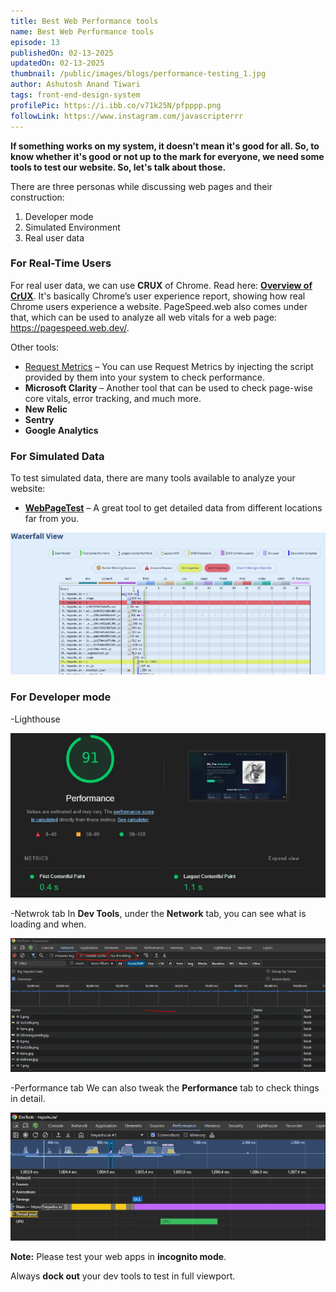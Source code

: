 ```yaml
---
title: Best Web Performance tools
name: Best Web Performance tools
episode: 13
publishedOn: 02-13-2025
updatedOn: 02-13-2025
thumbnail: /public/images/blogs/performance-testing_1.jpg
author: Ashutosh Anand Tiwari
tags: front-end-design-system
profilePic: https://i.ibb.co/v71k25N/pfpppp.png
followLink: https://www.instagram.com/javascripterrr
---
```

**If something works on my system, it doesn't mean it's good for all. So, to know whether it's good or not up to the mark for everyone, we need some tools to test our website. So, let's talk about those.**

There are three personas while discussing web pages and their construction:

1. Developer mode
2. Simulated Environment
3. Real user data

### For Real-Time Users

For real user data, we can use **CRUX** of Chrome. Read here: **[Overview of CrUX](https://developer.chrome.com/docs/crux)**. It's basically Chrome’s user experience report, showing how real Chrome users experience a website. PageSpeed.web also comes under that, which can be used to analyze all web vitals for a web page: https://pagespeed.web.dev/.

Other tools:

* [Request Metrics](https://app.requestmetrics.com/app/) – You can use Request Metrics by injecting the script provided by them into your system to check performance.
* **Microsoft Clarity** – Another tool that can be used to check page-wise core vitals, error tracking, and much more.
* **New Relic**
* **Sentry**
* **Google Analytics**

### For Simulated Data

To test simulated data, there are many tools available to analyze your website:

* **[WebPageTest](https://www.webpagetest.org/)** – A great tool to get detailed data from different locations far from you.

![image.png](/public/images/blogs/performance-testing_2.jpg)

### For Developer mode

\-Lighthouse

![image.png](/public/images/blogs/performance-testing_3.jpg)

\-Netwrok tab
In **Dev Tools**, under the **Network** tab, you can see what is loading and when.

![image.png](/public/images/blogs/performance-testing_4.jpg)

\-Performance tab
We can also tweak the **Performance** tab to check things in detail.

![image.png](/public/images/blogs/performance-testing_5.jpg)

**Note:** Please test your web apps in **incognito mode**.

Always **dock out** your dev tools to test in full viewport.
